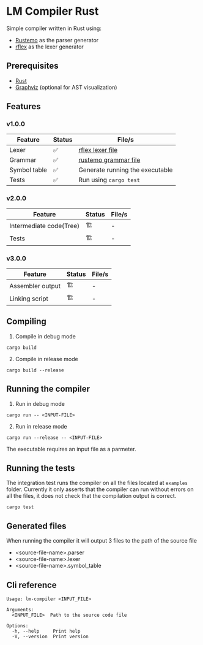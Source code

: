 # LM Compiler Rust

Simple compiler written in Rust using:

- [Rustemo](https://github.com/igordejanovic/rustemo) as the parser generator
- [rflex](https://github.com/pfnet/rflex) as the lexer generator

## Prerequisites

- [Rust](https://rustup.rs/)
- [Graphviz](https://graphviz.org/) (optional for AST visualization)

## Features

### v1.0.0

|Feature|Status|File/s|
|-------|------|------|
|Lexer|✅|[rflex lexer file](./src/lex.l)|
|Grammar|✅|[rustemo grammar file](./src/rustemo.grammar)|
|Symbol table|✅|Generate running the executable|
|Tests|✅|Run using `cargo test`|

### v2.0.0
|Feature|Status|File/s|
|-------|------|------|
|Intermediate code(Tree)|🏗️|-|
|Tests|🏗️|-|

### v3.0.0
|Feature|Status|File/s|
|-------|------|------|
|Assembler output|🏗️|-|
|Linking script|🏗️|-|

## Compiling

1. Compile in debug mode
```Shell
cargo build
```

2. Compile in release mode
```Shell
cargo build --release
```

## Running the compiler

1. Run in debug mode
```Shell
cargo run -- <INPUT-FILE>
```

2. Run in release mode
```Shell
cargo run --release -- <INPUT-FILE>
```

The executable requires an input file as a parmeter.

## Running the tests

The integration test runs the compiler on all the files located at `examples` folder. Currently it only asserts that the compiler can run without errors on all the files, it does not check that the compilation output is correct.

```
cargo test
```

## Generated files

When running the compiler it will output 3 files to the path of the source file

- \<source-file-name\>.parser
- \<source-file-name\>.lexer
- \<source-file-name\>.symbol_table

## Cli reference

```
Usage: lm-compiler <INPUT_FILE>

Arguments:
  <INPUT_FILE>  Path to the source code file

Options:
  -h, --help     Print help
  -V, --version  Print version
```
